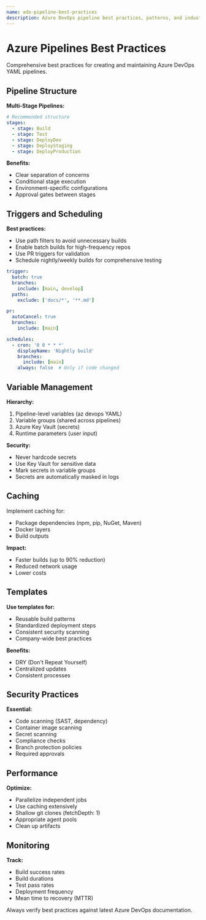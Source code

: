 ```yaml
---
name: ado-pipeline-best-practices
description: Azure DevOps pipeline best practices, patterns, and industry standards
---
```


# Azure Pipelines Best Practices

Comprehensive best practices for creating and maintaining Azure DevOps YAML pipelines.

## Pipeline Structure

**Multi-Stage Pipelines:**
```yaml
# Recommended structure
stages:
  - stage: Build
  - stage: Test
  - stage: DeployDev
  - stage: DeployStaging  
  - stage: DeployProduction
```

**Benefits:**
- Clear separation of concerns
- Conditional stage execution
- Environment-specific configurations
- Approval gates between stages

## Triggers and Scheduling

**Best practices:**
- Use path filters to avoid unnecessary builds
- Enable batch builds for high-frequency repos
- Use PR triggers for validation
- Schedule nightly/weekly builds for comprehensive testing

```yaml
trigger:
  batch: true
  branches:
    include: [main, develop]
  paths:
    exclude: ['docs/*', '**.md']

pr:
  autoCancel: true
  branches:
    include: [main]

schedules:
  - cron: '0 0 * * *'
    displayName: 'Nightly build'
    branches:
      include: [main]
    always: false  # Only if code changed
```

## Variable Management

**Hierarchy:**
1. Pipeline-level variables (az devops YAML)
2. Variable groups (shared across pipelines)
3. Azure Key Vault (secrets)
4. Runtime parameters (user input)

**Security:**
- Never hardcode secrets
- Use Key Vault for sensitive data
- Mark secrets in variable groups
- Secrets are automatically masked in logs

## Caching

Implement caching for:
- Package dependencies (npm, pip, NuGet, Maven)
- Docker layers
- Build outputs

**Impact:**
- Faster builds (up to 90% reduction)
- Reduced network usage
- Lower costs

## Templates

**Use templates for:**
- Reusable build patterns
- Standardized deployment steps
- Consistent security scanning
- Company-wide best practices

**Benefits:**
- DRY (Don't Repeat Yourself)
- Centralized updates
- Consistent processes

## Security Practices

**Essential:**
- Code scanning (SAST, dependency)
- Container image scanning
- Secret scanning
- Compliance checks
- Branch protection policies
- Required approvals

## Performance

**Optimize:**
- Parallelize independent jobs
- Use caching extensively
- Shallow git clones (fetchDepth: 1)
- Appropriate agent pools
- Clean up artifacts

## Monitoring

**Track:**
- Build success rates
- Build durations
- Test pass rates
- Deployment frequency
- Mean time to recovery (MTTR)

Always verify best practices against latest Azure DevOps documentation.
